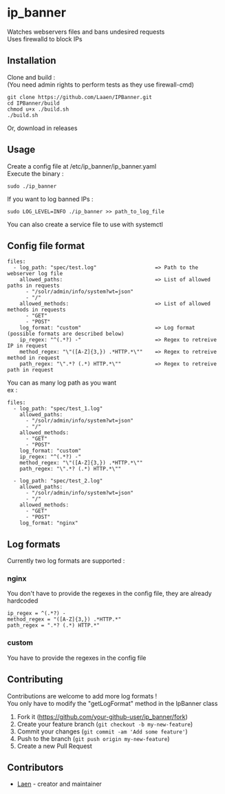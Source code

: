 # ip_banner

Watches webservers files and bans undesired requests  
Uses firewalld to block IPs

## Installation

Clone and build :  
(You need admin rights to perform tests as they use firewall-cmd)  
```
git clone https://github.com/Laaen/IPBanner.git
cd IPBanner/build
chmod u+x ./build.sh
./build.sh
```

Or, download in releases

## Usage

Create a config file at /etc/ip_banner/ip_banner.yaml  
Execute the binary : 
```
sudo ./ip_banner  
```
If you want to log banned IPs :  
```
sudo LOG_LEVEL=INFO ./ip_banner >> path_to_log_file
```

You can also create a service file to use with systemctl  

## Config file format

```
files:
  - log_path: "spec/test.log"                   => Path to the webserver log file
    allowed_paths:                              => List of allowed paths in requests
      - "/solr/admin/info/system?wt=json" 
      - "/"
    allowed_methods:                            => List of allowed methods in requests
      - "GET"
      - "POST"
    log_format: "custom"                        => Log format (possible formats are described below)
    ip_regex: "^(.*?) -"                        => Regex to retreive IP in request
    method_regex: "\"([A-Z]{3,}) .*HTTP.*\""    => Regex to retreive method in request
    path_regex: "\".*? (.*) HTTP.*\""           => Regex to retreive path in request
```

You can as many log path as you want  
ex :

```
files:
  - log_path: "spec/test_1.log"
    allowed_paths: 
      - "/solr/admin/info/system?wt=json"
      - "/"
    allowed_methods:
      - "GET"
      - "POST"
    log_format: "custom"
    ip_regex: "^(.*?) -"
    method_regex: "\"([A-Z]{3,}) .*HTTP.*\""
    path_regex: "\".*? (.*) HTTP.*\""

  - log_path: "spec/test_2.log"
    allowed_paths: 
      - "/solr/admin/info/system?wt=json"
      - "/"
    allowed_methods:
      - "GET"
      - "POST"
    log_format: "nginx"
```

## Log formats

Currently two log formats are supported :

### nginx 
You don't have to provide the regexes in the config file, they are already hardcoded  

```
ip_regex = ^(.*?) -  
method_regex = "([A-Z]{3,}) .*HTTP.*"  
path_regex = ".*? (.*) HTTP.*"  
```

### custom
You have to provide the regexes in the config file  

## Contributing

Contributions are welcome to add more log formats !  
You only have to modify the "getLogFormat" method in the IpBanner class  

1. Fork it (<https://github.com/your-github-user/ip_banner/fork>)
2. Create your feature branch (`git checkout -b my-new-feature`)
3. Commit your changes (`git commit -am 'Add some feature'`)
4. Push to the branch (`git push origin my-new-feature`)
5. Create a new Pull Request

## Contributors

- [Laen](https://github.com/Laaen) - creator and maintainer
